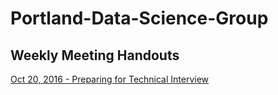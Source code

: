# Portland-Data-Science-Group

## Weekly Meeting Handouts


[Oct 20, 2016 - Preparing for Technical Interview]()